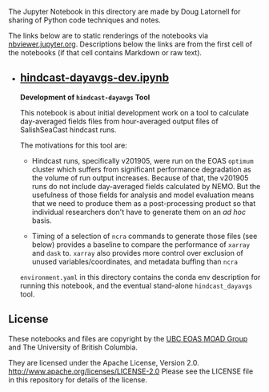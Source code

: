 The Jupyter Notebook in this directory are made by
Doug Latornell for sharing of Python code techniques
and notes.

The links below are to static renderings of the notebooks via
[nbviewer.jupyter.org](https://nbviewer.jupyter.org/).
Descriptions below the links are from the first cell of the notebooks
(if that cell contains Markdown or raw text).

* ## [hindcast-dayavgs-dev.ipynb](https://nbviewer.jupyter.org/github/SalishSeaCast/analysis-doug/blob/main/notebooks/hindcast-dayavgs/hindcast-dayavgs-dev.ipynb)  
    
    **Development of `hindcast-dayavgs` Tool**
    
    This notebook is about initial development work on a tool to calculate
    day-averaged fields files from hour-averaged output files of SalishSeaCast hindcast runs.
    
    The motivations for this tool are:
    
    * Hindcast runs, specifically v201905, were run on the EOAS `optimum` cluster
      which suffers from significant performance degradation as the volume of run
      output increases. Because of that, the v201905 runs do not include day-averaged
      fields calculated by NEMO. But the usefulness of those fields for analysis and 
      model evaluation means that we need to produce them as a post-processing product
      so that individual researchers don't have to generate them on an *ad hoc* basis.
      
    * Timing of a selection of `ncra` commands to generate those files (see below)
      provides a baseline to compare the performance of `xarray` and `dask` to.
      `xarray` also provides more control over exclusion of unused variables/coordinates,
      and metadata buffing than `ncra`
      
    `environment.yaml` in this directory contains the conda env description for running
    this notebook, and the eventual stand-alone `hindcast_dayavgs` tool.


## License

These notebooks and files are copyright by the
[UBC EOAS MOAD Group](https://github.com/UBC-MOAD/docs/blob/master/CONTRIBUTORS.rst)
and The University of British Columbia.

They are licensed under the Apache License, Version 2.0.
http://www.apache.org/licenses/LICENSE-2.0
Please see the LICENSE file in this repository for details of the license.

